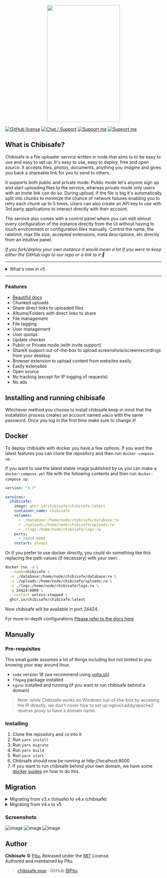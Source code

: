 <p align="center">
  <img width="234" height="376" src="https://lolisafe.moe/xjoghu.png">
</p>

[![GitHub license](https://img.shields.io/badge/license-MIT-blue.svg?style=flat-square)](https://raw.githubusercontent.com/kanadeko/Kuro/master/LICENSE)
[![Chat / Support](https://img.shields.io/badge/Chat%20%2F%20Support-discord-7289DA.svg?style=flat-square)](https://discord.gg/5g6vgwn)
[![Support me](https://img.shields.io/endpoint.svg?url=https%3A%2F%2Fshieldsio-patreon.vercel.app%2Fapi%3Fusername%3Dpitu%26type%3Dpledges&style=flat-square)](https://www.patreon.com/pitu)
[![Support me](https://img.shields.io/badge/Support-Buy%20me%20a%20coffee-yellow.svg?style=flat-square)](https://www.buymeacoffee.com/kana)

## What is Chibisafe?
Chibisafe is a file uploader service written in node that aims to to be easy to use and easy to set up. It's easy to use, easy to deploy, free and open source. It accepts files, photos, documents, anything you imagine and gives you back a shareable link for you to send to others.

It supports both public and private mode. Public mode let's anyone sign up and start uploading files to the service, whereas private mode only users with an invite link can do so. During upload, if the file is big it's automatically split into chunks to minimize the chance of network failures enabling you to retry each chunk up to 5 times. Users can also create an API key to use with 3rd party applications to interact directly with their account.

The service also comes with a control panel where you can edit almost every configuration of the instance directly from the UI without having to touch environment or configuration files manually. Control the name, the ratelimit, max file size, accepted extensions, meta descriptions, etc directly from an intuitive panel.

_If you fork/deploy your own instance it would mean a lot if you were to keep either the GitHub logo to our repo or a link to it 💖_

---

<details>
	<summary>What's new in v5</summary>


This release marks a new era for Chibisafe! 🚀
Completely rewritten in TypeScript and fixing most pain-points from the past, this new stable version is faster, easier to setup, easier to use and overall better.

- Fully written in TypeScript
- Better and faster file upload and file chunking logic
- Log everything to view with a custom log viewer
- Rewrite the old NuxtJS and Bulma frontend to Vite with Vue 3 and TailwindCSS
- Docker support out of the box
  - Try running `docker-compose up` from the root to have the project up and running in a flash
- Instead of `express` we're now using Fastify which is faster
- Switched from `knex` to [Prisma](https://www.prisma.io/)
- The routes have been reworked and the controllers are completely gone
  - This gives us more freedom to write routes
  - Routes accept an array of middlewares
  - Created a middleware system which is super easy to extend

Routes are TypeScript files located in `src/routes` and they need to export 2 things to be treated as such:

```ts
export const options = {
	url: '/admin/user/:uuid',
	method: 'get',
	middlewares: ['auth', 'admin']
};

export const run = async (req: Request, res: Response) => {
```

`options.url` and `options.method` are required while `middlewares` is an option array of middlewares to execute before the router executes the exported `run()` method. 

You can refer to [this commited file](https://github.com/WeebDev/chibisafe/blob/0661fb8bee67b253e5c6bcd4afa37f5da0996636/src/api/routes/GetVersion.ts) for an example


- Every incoming request will be logged to console while running the service in development mode
  - For production every log message will be saved to a daily rotating log found in the `/logs` folder
- Added an [Insomnia](https://insomnia.rest/) data export file to test routes (needs updating)
- Reworked the folder structure to better accommodate a monorepo.
- Switched from `npm` to `yarn` for monorepo capabilities
- We use [Turbo](https://github.com/vercel/turbo) no for building the project from the root folder
- Instead of having both a backend and frontend process, the frontend is now served as a static site from the backend
- Changed from dropzone to our new [Chibisafe Uploader](https://github.com/chibisafe/uploader) for more control
- Added the possibility to invite users to a closed instance via an invite link
- When opening a file preview, there are now Copy, Open and Delete buttons as the main actions
- Files can now be added and removed from albums from the file preview modal
- Videos and Audio can now be previewed in the file preview modal
- `npm run studio` will now open Prisma Studio in the browser to let you edit the database in real time
- [Development only] you can launch the entire chibisafe stack from Visual Studio Code actions now
- Prevent running chibisafe if core environment variables are missing, node version is not recent, or ffmpeg is not present in the system
- Albums now support being marked as NSFW to prevent loading the content before consent
- Changed how the meta tags system works. Before the user would need to supply a big `.env` file with all the information needed to be able to build both frontend and backend, now these values will be set by default enabling the user to change them through the settings panel on the chibisafe website. The only environment variable supported now is `PORT` to change it from the default which is `8000`, but it's not needed to build the service.
- Added a breadcrumbs component to make it easier to navigate back and forth on the dashboard
- Now you can delete files as an admin, which wasn't possible before
- The backend now injects the meta tags into the `index.html` page upon starting, in the future when the user changes those values from the settings panel the file should be reloaded to reflect the new changes without restarting the service.
- Added Masonry and List view of files, saving the preference locally
- Added better pagination with "Go to page" support thanks to @pilar6195 
- Added CTRL/CMD+V pasting of files on the homepage to upload directly from the clipboard
- Added handy debug feature to the frontend to nicely print things to browser console
</details>

---

### Features
- [Beautiful docs](https://chibisafe.moe/docs)
- Chunked uploads
- Share direct links to uploaded files
- Albums/Folders with direct links to share
- File management
- File tagging
- User management
- User quotas
- Update checker
- Public or Private mode (with invite support)
- ShareX support out-of-the-box to upload screenshots/screenrecordings from your desktop
- Browser extension to upload content from websites easily
- Easily extensible
- Open source
- No tracking (except for IP logging of requests)
- No ads

## Installing and running chibisafe
Whichever method you choose to install chibisafe keep in mind that the installation process creates an account named `admin` with the same password. Once you log in the first time make sure to change it!

## Docker
To deploy chibisafe with docker you have a few options.
If you want the latest features you can clone the repository and then run `docker-compose up`.

If you want to use the latest stable image published by us you can make a `docker-compose.yml` file with the following contents and then run `docker-compose up`:
```yml
version: "3.7"

services:
  chibisafe:
    image: ghcr.io/chibisafe/chibisafe:latest
    container_name: chibisafe
    volumes:
      - ./database:/home/node/chibisafe/database:rw
      - ./uploads:/home/node/chibisafe/uploads:rw
      - ./logs:/home/node/chibisafe/logs:rw
    ports:
      - 24424:8000
    restart: always

```
Or if you prefer to use docker directly, you could do something like this replacing the path values (if necessary) with your own:
```bash
docker run -d \
  --name=chibisafe \
  -v ./database:/home/node/chibisafe/database:rw \
  -v ./uploads:/home/node/chibisafe/uploads:rw \
  -v ./logs:/home/node/chibisafe/logs:rw \
  -p 24424:8000 \
  --restart unless-stopped \
  ghcr.io/chibisafe/chibisafe:latest
```

Now chibisafe will be available in port 24424.

For more in-depth configurations [Please refer to the docs here](docs/docker/docker.md)

## Manually

### Pre-requisites
This small guide assumes a lot of things including but not limited to you knowing your way around linux.

- `node` version 18 (we recommend using [volta.sh](https://volta.sh/))
- `ffmpeg` package installed
- `nginx` installed and running (if you want to run chibisafe behind a domain)

> Note: while Chibisafe works on Windows out-of-the-box by accesing the IP directly, we don't cover how to set up nginx/caddy/apache2 reverse proxy to have a domain name.

### Installing
1. Clone the repository and `cd` into it
2. Run `yarn install`
3. Run `yarn migrate`
4. Run `yarn build`
5. Run `yarn start`
6. Chibisafe should now be running at http://localhost:8000
7. If you want to run chibisafe behind your own domain, we have some [docker guides](docs/docker/docker.md) on how to do this.

## Migration

<details>
  <summary>Migrating from v3.x (lolisafe) to v4.x (chibisafe)</summary>

If you are upgrading from `v3.x` to `v4.0.0` (lolisafe to chibisafe) and you want to keep your files and relations please read the [migration guide](docs/migrating-v3-to-v4.md). Keep in mind the migration is a best-effort script and it's recommended to start from scratch. That being said the migration does work but it's up to you to make a backup beforehand in case something goes wrong.

`v4.0.1` changed the hashing algorithm for a better, faster one. So if you are currently running v4.0.0 and decide to update to v4.0.1+ it's in your best interest to rehash all the files your instance is serving. To do this go to the chibisafe root folder and run `node src/api/utils/rehashDatabase.js`. Depending on how many files you have it can take a few minutes or hours, there's a progress bar that will give you an idea.
</details>

<details>
	<summary>Migrating from v4.x to v5</summary>

If you're upgrading from `v4.x` to `v5` you can run `yarn migrate-v4-to-v5` to start the migration process. Depending how many files you have in your old instance it can take up to 30 minutes so be patient. It'll ask you for the absolute path to your v4 sqlite database and then it'll proceed to migrate your data. Once the process is done there is one more thing to do, which is to move the old `./uploads` folder from chibisafe v4 to the root of your v5 folder.

> Note: if your uploads folder is in another location like a different/network drive and you are using symlinks, make sure to update the symlink to point it to the uploads folder in root of the new chibisafe
</details>

### Screenshots
<p align="center">
	
![image](https://github.com/chibisafe/chibisafe/assets/7425261/659068cd-f154-4fe0-860f-4478e0f859d5)
![image](https://github.com/chibisafe/chibisafe/assets/7425261/83dae9d1-5f71-404a-b79c-19fb4d0dfd62)
![image](https://github.com/chibisafe/chibisafe/assets/7425261/0dad05a8-f42b-4834-983f-2ca82eedb176)
	
</p>

## Author

**Chibisafe** © [Pitu](https://github.com/Pitu), Released under the [MIT](https://github.com/WeebDev/chibisafe/blob/master/LICENSE) License.<br>
Authored and maintained by Pitu.

> [chibisafe.moe](https://chibisafe.moe) · GitHub [@Pitu](https://github.com/Pitu)

